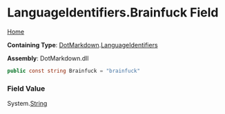# LanguageIdentifiers\.Brainfuck Field

[Home](../../../README.md)

**Containing Type**: [DotMarkdown](../../README.md)\.[LanguageIdentifiers](../README.md)

**Assembly**: DotMarkdown\.dll

```csharp
public const string Brainfuck = "brainfuck"
```

### Field Value

System\.[String](https://docs.microsoft.com/en-us/dotnet/api/system.string)